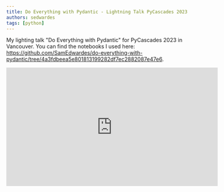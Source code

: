 ```yaml
---
title: Do Everything with Pydantic - Lightning Talk PyCascades 2023
authors: sedwardes
tags: [python]
---
```


My lighting talk "Do Everything with Pydantic" for PyCascades 2023 in Vancouver. You can find the notebooks I used here: <https://github.com/SamEdwardes/do-everything-with-pydantic/tree/4a3fdbeea5e801813199282df7ec2882087e47e6>.

<iframe width="560" height="315" src="https://www.youtube.com/embed/i-EHx0WSsBM?start=655" title="YouTube video player" frameborder="0" allow="accelerometer; autoplay; clipboard-write; encrypted-media; gyroscope; picture-in-picture; web-share" allowfullscreen></iframe>
